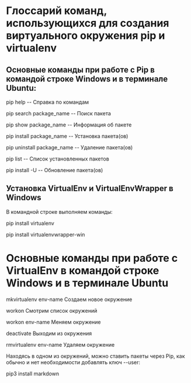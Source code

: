 # Глоссарий команд, использующихся для создания виртуального окружения pip и virtualenv

## Основные команды при работе с Pip в командой строке Windows и в терминале Ubuntu:

pip help	-- Справка по командам

pip search package_name	 -- Поиск пакета

pip show package_name	 -- Информация об пакете

pip install package_name	 -- Установка пакета(ов)

pip uninstall package_name	 -- Удаление пакета(ов)

pip list	 -- Список установленных пакетов

pip install -U	 -- Обновление пакета(ов)


## Установка VirtualEnv и VirtualEnvWrapper в Windows

В командной строке выполняем команды:

pip install virtualenv

pip install virtualenvwrapper-win


# Основные команды при работе с VirtualEnv в командой строке Windows и в терминале Ubuntu

mkvirtualenv env-name	Создаем новое окружение

workon	Смотрим список окружений

workon env-name	Меняем окружение

deactivate	Выходим из окружения

rmvirtualenv env-name	Удаляем окружение

Находясь в одном из окружений, можно ставить пакеты через Pip, как обычно и нет необходимости добавлять ключ --user:


pip3 install markdown

